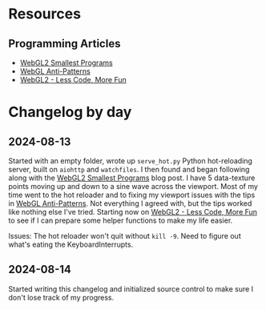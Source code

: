 
# Resources

## Programming Articles

* [WebGL2 Smallest Programs](https://webgl2fundamentals.org/webgl/lessons/webgl-smallest-programs.html)
* [WebGL Anti-Patterns](https://webgl2fundamentals.org/webgl/lessons/webgl-anti-patterns.html)
* [WebGL2 - Less Code, More Fun](https://webgl2fundamentals.org/webgl/lessons/webgl-less-code-more-fun.html)

# Changelog by day

## 2024-08-13

Started with an empty folder, wrote up `serve_hot.py` Python hot-reloading server, built on `aiohttp` and `watchfiles`. I then found and began following along with the [WebGL2 Smallest Programs](https://webgl2fundamentals.org/webgl/lessons/webgl-smallest-programs.html) blog post. I have 5 data-texture points moving up and down to a sine wave across the viewport. Most of my time went to the hot reloader and to fixing my viewport issues with the tips in [WebGL Anti-Patterns](https://webgl2fundamentals.org/webgl/lessons/webgl-anti-patterns.html). Not everything I agreed with, but the tips worked like nothing else I've tried. Starting now on [WebGL2 - Less Code, More Fun](https://webgl2fundamentals.org/webgl/lessons/webgl-less-code-more-fun.html) to see if I can prepare some helper functions to make my life easier.

Issues: The hot reloader won't quit without `kill -9`. Need to figure out what's eating the KeyboardInterrupts.

## 2024-08-14

Started writing this changelog and initialized source control to make sure I don't lose track of my progress.
